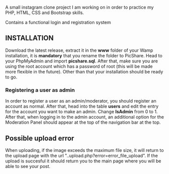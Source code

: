 A small instagram clone project I am working on in order to practice my PHP, HTML, CSS and Bootstrap skills.

Contains a functional login and registration system

## INSTALLATION

Download the latest release, extract it in the **www** folder of your Wamp installation, it is **mandatory** that you rename the folder to PicShare. Head to your PhpMyAdmin and import **picshare.sql**. After that, make sure you are using the root account which has a password of root (this will be made more flexible in the future). Other than that your installation should be ready to go.

### Registering a user as admin

In order to register a user as an admin/moderator, you should register an account as normal. After that, head into the table **users** and edit the entry for the account you want to make an admin. Change **IsAdmin** from 0 to 1. After that, when logging in to the admin account, an additional option for the Moderation Panel should appear at the top of the navigation bar at the top.

## Possible upload error

When uploading, if the image exceeds the maximum file size, it will return to the upload page with the url "..upload.php?error=error_file_upload". If the upload is succesful it should return you to the main page where you will be able to see your post.
